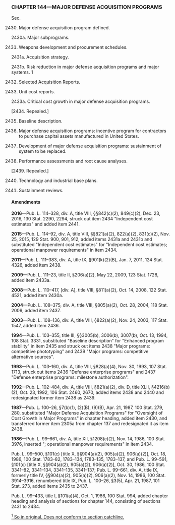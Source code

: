 ### **CHAPTER 144—MAJOR DEFENSE ACQUISITION PROGRAMS** ###

Sec.

2430. Major defense acquisition program defined.

2430a. Major subprograms.

2431. Weapons development and procurement schedules.

2431a. Acquisition strategy.

2431b. Risk reduction in major defense acquisition programs and major systems. 1

2432. Selected Acquisition Reports.

2433. Unit cost reports.

2433a. Critical cost growth in major defense acquisition programs.

[2434. Repealed.]

2435. Baseline description.

2436. Major defense acquisition programs: incentive program for contractors to purchase capital assets manufactured in United States.

2437. Development of major defense acquisition programs: sustainment of system to be replaced.

2438. Performance assessments and root cause analyses.

[2439. Repealed.]

2440. Technology and industrial base plans.

2441. Sustainment reviews.

#### Amendments ####

**2016**—Pub. L. 114–328, div. A, title VIII, §§842(c)(2), 849(c)(2), Dec. 23, 2016, 130 Stat. 2290, 2294, struck out item 2434 "Independent cost estimates" and added item 2441.

**2015**—Pub. L. 114–92, div. A, title VIII, §§821(a)(2), 822(a)(2), 831(c)(2), Nov. 25, 2015, 129 Stat. 900, 901, 912, added items 2431a and 2431b and substituted "Independent cost estimates" for "Independent cost estimates; operational manpower requirements" in item 2434.

**2011**—Pub. L. 111–383, div. A, title IX, §901(k)(2)(B), Jan. 7, 2011, 124 Stat. 4326, added item 2438.

**2009**—Pub. L. 111–23, title II, §206(a)(2), May 22, 2009, 123 Stat. 1728, added item 2433a.

**2008**—Pub. L. 110–417, [div. A], title VIII, §811(a)(2), Oct. 14, 2008, 122 Stat. 4521, added item 2430a.

**2004**—Pub. L. 108–375, div. A, title VIII, §805(a)(2), Oct. 28, 2004, 118 Stat. 2009, added item 2437.

**2003**—Pub. L. 108–136, div. A, title VIII, §822(a)(2), Nov. 24, 2003, 117 Stat. 1547, added item 2436.

**1994**—Pub. L. 103–355, title III, §§3005(b), 3006(b), 3007(b), Oct. 13, 1994, 108 Stat. 3331, substituted "Baseline description" for "Enhanced program stability" in item 2435 and struck out items 2438 "Major programs: competitive phototyping" and 2439 "Major programs: competitive alternative sources".

**1993**—Pub. L. 103–160, div. A, title VIII, §828(a)(4), Nov. 30, 1993, 107 Stat. 1713, struck out items 2436 "Defense enterprise programs" and 2437 "Defense enterprise programs: milestone authorization".

**1992**—Pub. L. 102–484, div. A, title VIII, §821(a)(2), div. D, title XLII, §4216(b)(2), Oct. 23, 1992, 106 Stat. 2460, 2670, added items 2438 and 2440 and redesignated former item 2438 as 2439.

**1987**—Pub. L. 100–26, §7(b)(1), (2)(B), (9)(B), Apr. 21, 1987, 100 Stat. 279, 280, substituted "Major Defense Acquisition Programs" for "Oversight of Cost Growth in Major Programs" in chapter heading, added item 2430, and transferred former item 2305a from chapter 137 and redesignated it as item 2438.

**1986**—Pub. L. 99–661, div. A, title XII, §1208(c)(2), Nov. 14, 1986, 100 Stat. 3976, inserted "; operational manpower requirements" in item 2434.

Pub. L. 99–500, §101(c) [title X, §§904(a)(2), 905(a)(2), 906(a)(2)], Oct. 18, 1986, 100 Stat. 1783–82, 1783–134, 1783–135, 1783–137, and Pub. L. 99–591, §101(c) [title X, §§904(a)(2), 905(a)(2), 906(a)(2)], Oct. 30, 1986, 100 Stat. 3341–82, 3341–134, 3341–135, 3341–137; Pub. L. 99–661, div. A, title IX, formerly title IV, §§904(a)(2), 905(a)(2), 906(a)(2), Nov. 14, 1986, 100 Stat. 3914–3916, renumbered title IX, Pub. L. 100–26, §3(5), Apr. 21, 1987, 101 Stat. 273, added items 2435 to 2437.

Pub. L. 99–433, title I, §101(a)(4), Oct. 1, 1986, 100 Stat. 994, added chapter heading and analysis of sections for chapter 144, consisting of sections 2431 to 2434.

[<sup>1</sup> So in original. Does not conform to section catchline.](#CHAPTER144_1)
